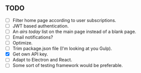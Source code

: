## TODO

- [ ] Filter home page according to user subscriptions.
- [ ] JWT based authentication.
- [ ] An _airs today_ list on the main page instead of a blank page.
- [ ] Email notifications?
- [ ] Optimize.
- [ ] Trim package.json file (I'm looking at you Gulp).
- [x] Get own API key.
- [ ] Adapt to Electron and React.
- [ ] Some sort of testing framework would be preferable.
